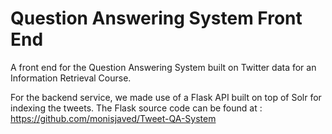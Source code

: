 # Question Answering System Front End

A front end for the Question Answering System built on Twitter data for an Information Retrieval Course.

For the backend service, we made use of a Flask API built on top of Solr for indexing the tweets. The Flask source code can be found at : https://github.com/monisjaved/Tweet-QA-System
